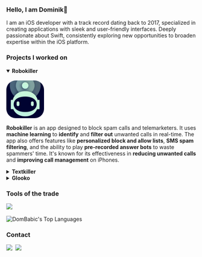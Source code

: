 ### Hello, I am Dominik👋

I am an iOS developer with a track record dating back to 2017, specialized in creating applications with sleek and user-friendly interfaces. 
Deeply passionate about Swift, consistently exploring new opportunities to broaden expertise within the iOS platform.

### Projects I worked on

<details open><summary><b>Robokiller</b></summary>
  <div>
    </br>
    <a href="https://apps.apple.com/us/app/robokiller-spam-call-blocker/id1022831885"><img src="./resources/robokiller.png" style="width:100px"/></a>
    <p>
      <b>Robokiller</b> is an app designed to block spam calls and telemarketers. It uses <b>machine learning</b> to <b>identify</b> and <b>filter out</b> unwanted calls in real-time. 
      The app also offers features like <b>personalized block and allow lists</b>, <b>SMS spam filtering</b>, and the ability to play <b>pre-recorded answer bots</b> to waste spammers' time. 
      It's known for its effectiveness in <b>reducing unwanted calls</b> and <b>improving call management</b> on iPhones.
    </p>
  </div>
</details>

<details><summary><b>Textkiller</b></summary>
  <div>
    </br>
    <a href="https://apps.apple.com/us/app/textkiller-spam-text-blocker/id1514005355"><img src="./resources/textkiller.png" style="width:100px"/></a>
    <p>
      <b>Textkiller</b> is an app designed to block spam texts. It uses <b>machine learning</b> to <b>analyse</b> and <b>categorise</b> text messages in real-time. 
      The app also offers features like <b>personalized block and allow lists</b>, allowing users to add <b>phone numbers</b>, <b>keywords</b>, and <b>sender names</b> to the filter list. 
      It has a <b>99% accuracy</b> in <b>identifying</b> and <b>filtering</b> spam texts.
    </p>
  </div>
</details>

<details><summary><b>Glooko</b></summary>
  <div>
    </br>
    <a href="https://apps.apple.com/us/app/glooko-track-diabetes-data/id471942748"><img src="./resources/glooko.png" style="width:100px"/></a>
    <p>
      <b>Glooko</b> is an iOS app designed to help people <b>manage their diabetes</b> more effectively. It allows users to <b>track their blood glucose levels</b>, <b>medication intake</b>, <b>food consumption</b>, and <b>physical activity</b>. 
      The app also offers features like <b>insulin dose tracking</b>, <b>data analysis</b>, and the ability to <b>share information with healthcare providers</b>. 
      App aims to empower individuals with diabetes to <b>better understand their condition</b> and <b>make informed decisions</b> about their health.
    </p>
  </div>
</details>

### Tools of the trade

<img src="https://skillicons.dev/icons?i=apple,firebase,git,github,postman,reactivex,swift" />

![DomBabic's Top Languages](https://github-readme-stats.vercel.app/api/top-langs/?username=DomBabic&theme=default&show_icons=true&hide_border=false&layout=compact)

### Contact

<a href="mailto:domynick93@gmail.com?subject=Hello Dominik!" target="_blank"><img src="https://skillicons.dev/icons?i=gmail"/></a>&nbsp;
<a href="https://www.linkedin.com/in/dominikbabi%C4%87/" target="_blank"><img src="https://skillicons.dev/icons?i=linkedin"/></a>&nbsp;
